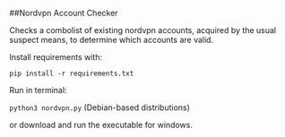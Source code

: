 ##Nordvpn Account Checker

Checks a combolist of existing nordvpn accounts, acquired by the usual suspect means, to determine which accounts are valid.

Install requirements with:

```pip install -r requirements.txt```

Run in terminal:

```python3 nordvpn.py``` (Debian-based distributions)

or download and run the executable for windows.